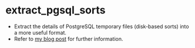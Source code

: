 # extract_pgsql_sorts

* Extract the details of PostgreSQL temporary files (disk-based sorts) into a more useful format.
* Refer to [my blog post](https://cetre.co.uk/blog/postgresql-tuning-ensuring-that-as-many-sorts-as-possible-are-done-in-memory-and-not-on-disk/) for further information.
